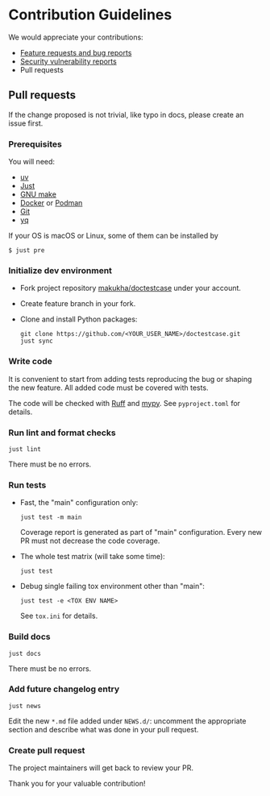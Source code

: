 # Contribution Guidelines

We would appreciate your contributions:

- [Feature requests and bug reports](https://github.com/makukha/doctestcase/issues)
- [Security vulnerability reports](https://github.com/makukha/doctestcase/blob/main/.github/SECURITY.md)
- Pull requests

## Pull requests

If the change proposed is not trivial, like typo in docs, please create an issue first.

### Prerequisites

You will need:

- [uv](https://docs.astral.sh/uv/)
- [Just](https://just.systems/man/en/)
- [GNU make](https://www.gnu.org/software/make/make.html)
- [Docker](https://www.docker.com) or [Podman](https://podman.io)
- [Git](https://git-scm.com)
- [yq](https://mikefarah.gitbook.io/yq)

If your OS is macOS or Linux, some of them can be installed by

```shell
$ just pre
```

### Initialize dev environment

- Fork project repository [makukha/doctestcase](https://github.com/makukha/doctestcase) under your account.
- Create feature branch in your fork.
- Clone and install Python packages:

    ```shell
    git clone https://github.com/<YOUR_USER_NAME>/doctestcase.git
    just sync
    ```

### Write code

It is convenient to start from adding tests reproducing the bug or shaping the new
feature. All added code must be covered with tests.

The code will be checked with [Ruff](https://github.com/astral-sh/ruff) and
[mypy](https://mypy.readthedocs.io). See `pyproject.toml` for details.

### Run lint and format checks

```shell
just lint
```

There must be no errors.

### Run tests

* Fast, the "main" configuration only:

    ```shell
    just test -m main
    ```

    Coverage report is generated as part of "main" configuration.
    Every new PR must not decrease the code coverage.

* The whole test matrix (will take some time):

    ```shell
    just test
    ```
* Debug single failing tox environment other than "main":

    ```shell
    just test -e <TOX ENV NAME>
    ```

    See `tox.ini` for details.

### Build docs

```shell
just docs
```

There must be no errors.

### Add future changelog entry

```shell
just news
```

Edit the new `*.md` file added under `NEWS.d/`: uncomment the appropriate
section and describe what was done in your pull request.

### Create pull request

The project maintainers will get back to review your PR.

Thank you for your valuable contribution!
